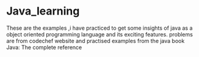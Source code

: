 # Java_learning
These are the examples ,i have practiced to get some insights of java as a object oriented programming language and its exciting features.
problems are from codechef website and practised examples from the java book Java: The complete reference
